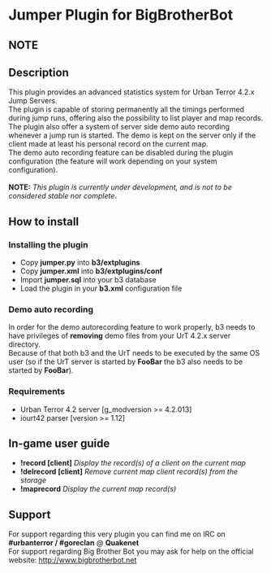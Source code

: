 Jumper Plugin for BigBrotherBot
===============================

## NOTE

## Description

This plugin provides an advanced statistics system for Urban Terror 4.2.x Jump Servers.<br /> 
The plugin is capable of storing permanently all the timings performed during jump runs, offering also the possibility to list player and map records.<br />
The plugin also offer a system of server side demo auto recording whenever a jump run is started. The demo is kept on the server only if the client made at least his personal record on the current map.<br />
The demo auto recording feature can be disabled during the plugin configuration (the feature will work depending on your system configuration).<br /><br />
**NOTE:** *This plugin is currently under development, and is not to be considered stable nor complete.*

## How to install

### Installing the plugin

* Copy **jumper.py** into **b3/extplugins**
* Copy **jumper.xml** into **b3/extplugins/conf**
* Import **jumper.sql** into your b3 database
* Load the plugin in your **b3.xml** configuration file

### Demo auto recording

In order for the demo autorecording feature to work properly, b3 needs to have privileges of **removing** demo files from your UrT 4.2.x server directory.<br />
Because of that both b3 and the UrT needs to be executed by the same OS user (so if the UrT server is started by **FooBar** the b3 also needs to be started by **FooBar**).

### Requirements

* Urban Terror 4.2 server [g_modversion >= 4.2.013]
* iourt42 parser [version >= 1.12]

## In-game user guide

* **!record [client]** *Display the record(s) of a client on the current map*
* **!delrecord [client]** *Remove current map client record(s) from the storage*
* **!maprecord** *Display the current map record(s)*

## Support

For support regarding this very plugin you can find me on IRC on **#urbanterror / #goreclan** @ **Quakenet**<br>
For support regarding Big Brother Bot you may ask for help on the official website: http://www.bigbrotherbot.net
